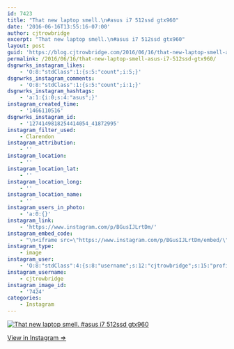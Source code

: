 ```yaml
---
id: 7423
title: "That new laptop smell.\n#asus i7 512ssd gtx960"
date: '2016-06-16T13:55:16-07:00'
author: cjtrowbridge
excerpt: "That new laptop smell.\n#asus i7 512ssd gtx960"
layout: post
guid: 'https://blog.cjtrowbridge.com/2016/06/16/that-new-laptop-smell-asus-i7-512ssd-gtx960/'
permalink: /2016/06/16/that-new-laptop-smell-asus-i7-512ssd-gtx960/
dsgnwrks_instagram_likes:
    - 'O:8:"stdClass":1:{s:5:"count";i:5;}'
dsgnwrks_instagram_comments:
    - 'O:8:"stdClass":1:{s:5:"count";i:1;}'
dsgnwrks_instagram_hashtags:
    - 'a:1:{i:0;s:4:"asus";}'
instagram_created_time:
    - '1466110516'
dsgnwrks_instagram_id:
    - '1274149818254414054_41872995'
instagram_filter_used:
    - Clarendon
instagram_attribution:
    - ''
instagram_location:
    - ''
instagram_location_lat:
    - ''
instagram_location_long:
    - ''
instagram_location_name:
    - ''
instagram_users_in_photo:
    - 'a:0:{}'
instagram_link:
    - 'https://www.instagram.com/p/BGusIJLrtDm/'
instagram_embed_code:
    - "\n<iframe src=\"https://www.instagram.com/p/BGusIJLrtDm/embed/\" width=\"612\" height=\"710\" frameborder=\"0\" scrolling=\"no\" allowtransparency=\"true\" class=\"insta-image-embed\"></iframe>\n"
instagram_type:
    - image
instagram_user:
    - 'O:8:"stdClass":4:{s:8:"username";s:12:"cjtrowbridge";s:15:"profile_picture";s:95:"https://scontent.cdninstagram.com/t51.2885-19/s150x150/13259063_566228746871906_714207650_a.jpg";s:2:"id";s:8:"41872995";s:9:"full_name";s:13:"CJ Trowbridge";}'
instagram_username:
    - cjtrowbridge
instagram_image_id:
    - '7424'
categories:
    - Instagram
---
```


[![That new laptop smell.
#asus i7 512ssd gtx960](https://blog.cjtrowbridge.com/wp-content/uploads/2016/06/1466110516-1-1.jpg)](https://www.instagram.com/p/BGusIJLrtDm/)

[View in Instagram ⇒](https://www.instagram.com/p/BGusIJLrtDm/)